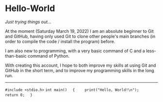 # Hello-World
*Just trying things out…*

At the moment (Saturday March 19, 2022) I am an absolute beginner to Git and GitHub, having only used Git to clone other people's main branches (in order to compile the code / install the program) before.

I am also new to programming, with a very basic command of C and a less-than-basic command of Python.

With creating this account, I hope to both improve my skills at using Git and GitHub in the short term, and to improve my programming skills in the long run.

---
`#include <stdio.h>`
`int main()`
`  {`
`    print("Hello, World!\n");`
`    return 0;`
`  }`
